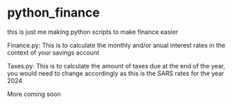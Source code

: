 # python_finance
this is just me making python scripts to make finance easier


Finance.py:
This is to calculate the monthly and/or anual interest rates in the context of your savings account

Taxes.py:
This is to calculate the amount of taxes due at the end of the year, you would need to change accordingly as this is the SARS rates for the year 2024

More coming soon
